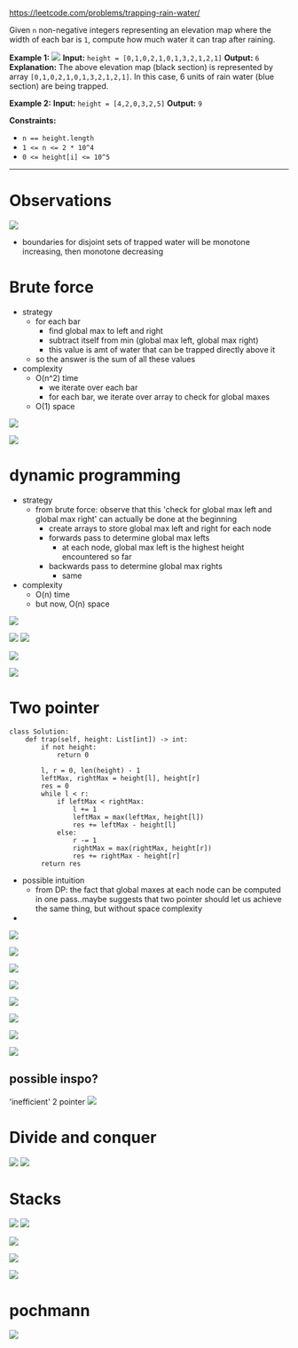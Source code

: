 https://leetcode.com/problems/trapping-rain-water/

Given `n` non-negative integers representing an elevation map where the width of each bar is `1`, compute how much water it can trap after raining.



**Example 1:**
![](../!assets/attachments/Pasted%20image%2020240224212822.png)
**Input:** `height = [0,1,0,2,1,0,1,3,2,1,2,1]`
**Output:** `6`
**Explanation:** The above elevation map (black section) is represented by array `[0,1,0,2,1,0,1,3,2,1,2,1]`. In this case, 6 units of rain water (blue section) are being trapped.

**Example 2:**
**Input:** `height = [4,2,0,3,2,5]`
**Output:** `9`



**Constraints:**
- `n == height.length`
- `1 <= n <= 2 * 10^4`
- `0 <= height[i] <= 10^5`

---

# Observations


![](../!assets/attachments/Pasted%20image%2020240226092147.png)

- boundaries for disjoint sets of trapped water will be monotone increasing, then monotone decreasing



# Brute force
- strategy
	- for each bar
		- find global max to left and right
		- subtract itself from min (global max left, global max right)
		- this value is amt of water that can be trapped directly above it
	- so the answer is the sum of all these values
- complexity
	- O(n^2) time
		- we iterate over each bar
		- for each bar, we iterate over array to check for global maxes
	- O(1) space

![](../!assets/attachments/Pasted%20image%2020240226085452.png)

![](../!assets/attachments/Pasted%20image%2020240226085439.png)





# dynamic programming
- strategy
	- from brute force: observe that this 'check for global max left and global max right' can actually be done at the beginning
		- create arrays to store global max left and right for each node
		- forwards pass to determine global max lefts
			- at each node, global max left is the highest height encountered so far
		- backwards pass to determine global max rights
			- same
- complexity
	- O(n) time
	- but now, O(n) space

![](../!assets/attachments/Pasted%20image%2020240226091813.png)

![](../!assets/attachments/Pasted%20image%2020240226092308.png)
![](../!assets/attachments/Pasted%20image%2020240226092331.png)

![](../!assets/attachments/Pasted%20image%2020240226092520.png)


![](../!assets/attachments/Pasted%20image%2020240226092623.png)











# Two pointer

```
class Solution:
    def trap(self, height: List[int]) -> int:
        if not height:
            return 0

        l, r = 0, len(height) - 1
        leftMax, rightMax = height[l], height[r]
        res = 0
        while l < r:
            if leftMax < rightMax:
                l += 1
                leftMax = max(leftMax, height[l])
                res += leftMax - height[l]
            else:
                r -= 1
                rightMax = max(rightMax, height[r])
                res += rightMax - height[r]
        return res
```

- possible intuition
	- from DP: the fact that global maxes at each node can be computed in one pass..maybe suggests that two pointer should let us achieve the same thing, but without space complexity
- 


![](../!assets/attachments/Pasted%20image%2020240226090526.png)

![](../!assets/attachments/Pasted%20image%2020240226010529.png)



![](../!assets/attachments/Pasted%20image%2020240226005607.png)



![](../!assets/attachments/Pasted%20image%2020240226005507.png)

![](../!assets/attachments/Pasted%20image%2020240226005514.png)


![](../!assets/attachments/Pasted%20image%2020240226005529.png)




![](../!assets/attachments/Pasted%20image%2020240226010100.png)


![](../!assets/attachments/Pasted%20image%2020240226093135.png)







## possible inspo?

'inefficient' 2 pointer
![](../!assets/attachments/Pasted%20image%2020240226010154.png)




# Divide and conquer
![](../!assets/attachments/Pasted%20image%2020240226010023.png)
![](../!assets/attachments/Pasted%20image%2020240226010034.png)



# Stacks
![](../!assets/attachments/Pasted%20image%2020240226090540.png)
![](../!assets/attachments/Pasted%20image%2020240226090551.png)


![](../!assets/attachments/Pasted%20image%2020240226010410.png)

![](../!assets/attachments/Pasted%20image%2020240226010434.png)

![](../!assets/attachments/Pasted%20image%2020240226010612.png)







# pochmann

![](../!assets/attachments/Pasted%20image%2020240226010711.png)



